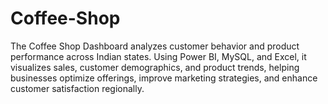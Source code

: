 # Coffee-Shop
 The Coffee Shop Dashboard analyzes customer behavior and product performance across Indian states. Using Power BI, MySQL, and Excel, it visualizes sales, customer demographics, and product trends, helping businesses optimize offerings, improve marketing strategies, and enhance customer satisfaction regionally.
